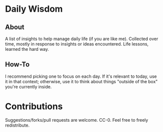 # Daily Wisdom
## About
A list of insights to help manage daily life (if you are like me). Collected over time, mostly in response to insights or ideas encountered. Life lessons, learned the hard way.

## How-To
I recommend picking one to focus on each day. If it's relevant to today, use it in that context; otherwise, use it to think about things "outside of the box" you're currently inside.

# Contributions
Suggestions/forks/pull requests are welcome. CC-0. Feel free to freely redistribute.
